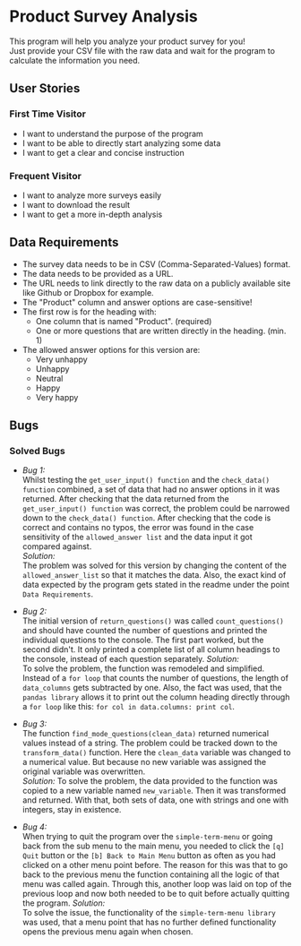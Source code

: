 # Product Survey Analysis
This program will help you analyze your product survey for you!  
Just provide your CSV file with the raw data and wait for the program to
calculate the information you need. 

## User Stories
### First Time Visitor
- I want to understand the purpose of the program
- I want to be able to directly start analyzing some data
- I want to get a clear and concise instruction

### Frequent Visitor 
- I want to analyze more surveys easily
- I want to download the result
- I want to get a more in-depth analysis

## Data Requirements
- The survey data needs to be in CSV (Comma-Separated-Values) format.
- The data needs to be provided as a URL.
- The URL needs to link directly to the raw data on a publicly available site like Github or Dropbox for example.
- The "Product" column and answer options are case-sensitive!
- The first row is for the heading with:
    - One column that is named "Product". (required)
    - One or more questions that are written directly in the heading. (min. 1)
- The allowed answer options for this version are:
    - Very unhappy
    - Unhappy
    - Neutral
    - Happy
    - Very happy

## Bugs
### Solved Bugs
- *Bug 1:*  
Whilst testing the `get_user_input() function` and the `check_data() function` combined, a set of data that had no answer options in it was returned. After checking that the data returned from the `get_user_input() function` was correct, the problem could be narrowed down to the `check_data() function`. After checking that the code is correct and contains no typos, the error was found in the case sensitivity of the `allowed_answer list` and the data input it got compared against.  
*Solution:*   
The problem was solved for this version by changing the content of the `allowed_answer_list` so that it matches the data. Also, the exact kind of data expected by the program gets stated in the readme under the point `Data Requirements`.

- *Bug 2:*  
The initial version of `return_questions()` was called `count_questions()` and should have counted the number of questions and printed the individual questions to the console. The first part worked, but the second didn't. It only printed a complete list of all column headings to the console, instead of each question separately.
*Solution:*  
To solve the problem, the function was remodeled and simplified. Instead of a `for loop` that counts the number of questions, the length of `data_columns` gets subtracted by one. Also, the fact was used, that the `pandas library` allows it to print out the column heading directly through a `for loop` like this: `for col in data.columns: print col`. 

- *Bug 3:*  
The function `find_mode_questions(clean_data)` returned numerical values instead of a string. The problem could be tracked down to the `transform_data()` function. Here the `clean_data` variable was changed to a numerical value. But because no new variable was assigned the original variable was overwritten.  
*Solution:*
To solve the problem, the data provided to the function was copied to a new variable named `new_variable`. Then it was transformed and returned. With that, both sets of data, one with strings and one with integers, stay in existence.

- *Bug 4:*  
When trying to quit the program over the `simple-term-menu` or going back from the sub menu to the main menu, you needed to click the `[q] Quit` button or the `[b] Back to Main Menu` button as often as you had clicked on a other menu point before.
The reason for this was that to go back to the previous menu the function containing all the logic of that menu was called again. Through this, another loop was laid on top of the previous loop and now both needed to be to quit before actually quitting the program.
*Solution:*  
To solve the issue, the functionality of the `simple-term-menu library` was used, that a menu point that has no further defined functionality opens the previous menu again when chosen. 